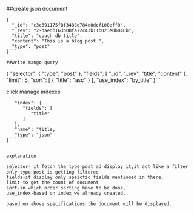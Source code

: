 ##create json document
```
{
  "_id": "c3c691175f8f3488d784e0dcf100eff0",
  "_rev": "2-daedb163b08fa72c43b11b023e0b046b",
  "title": "couch db title",
  "content": "This is a blog post ",
  "type": "post"
}```

##write mango query
```
{
   "selector": {
      "type": "post"
   },
   "fields": [
      "_id",
      "_rev",
      "title",
      "content"
   ],
   "limit": 5,
   "sort": [
      {
         "title": "asc"
      }
   ],
   "use_index": "by_title"
}```

click manage indexes

``` {
   "index": {
      "fields": [
         "title"
      ]
   },
   "name": "title,
   "type": "json"
}```


explanation

selector- it fetch the type post ad display it,it act like a filter only type post is getting filtered
fields-it display only speicfic fields mentioned in there,
limit-to get the count of document
sort-in which order sorting have to be done,
use_index-based on index we already created.

based on above specifications the document will be displayed.
